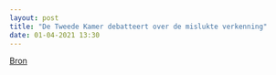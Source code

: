 ```yaml
---
layout: post
title: "De Tweede Kamer debatteert over de mislukte verkenning"
date: 01-04-2021 13:30
---
```


[Bron](https://nos.nl/collectie/13861/liveblog/2374962-debat-na-stemming-om-03-00-uur-voorbij-lees-hier-alle-gebeurtenissen-terug)